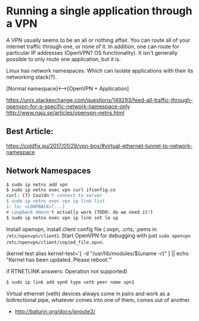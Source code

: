 # Running a single application through a VPN

A VPN usually seems to be an all or nothing affair. You can route all of your internet traffic through one, or none of it. In addition, one can route for particular IP addresses (OpenVPN? OS functionality). It isn't generally possible to only route one application, but it is.

Linux has network namespaces. Which can isolate applications with their its networking stack(?).

[Normal namespace]<-->[OpenVPN + Application]


https://unix.stackexchange.com/questions/149293/feed-all-traffic-through-openvpn-for-a-specific-network-namespace-only
http://www.naju.se/articles/openvpn-netns.html

## Best Article:

https://coldfix.eu/2017/01/29/vpn-box/#virtual-ethernet-tunnel-to-network-namespace


## Network Namespaces

```sh
$ sudo ip netns add vpn
$ sudo ip netns exec vpn curl ifconfig.co
curl: (7) Couldn't connect to server
$ sudo ip netns exec vpn ip link list
1: lo: <LOOPBACK>[...]
# Loopback doesn't actually work (TODO: do we need it?)
$ sudo ip netns exec vpn ip link set lo up
```

Install openvpn, install client config file (.ovpn, .crts, .pems in `/etc/openvpn/client`). Start OpenVPN for debugging with just `sudo openvpn /etc/openvpn/client/copied_file.opvn`.

(kernel test alias kernel-test='[ -d "/usr/lib/modules/$(uname -r)" ] || echo "Kernel has been updated. Please reboot."'

if RTNETLINK answers: Operation not supported)

```sh
$ sudo ip link add vpn0 type veth peer name vpn1
```

Virtual ethernet (veth) devices always come in pairs and work as a bidirectional pipe, whatever comes into one of them, comes out of another.
* http://baturin.org/docs/iproute2/

